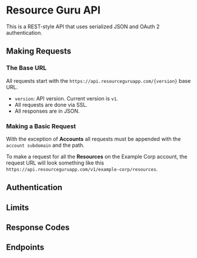 # Resource Guru API

This is a REST-style API that uses serialized JSON and OAuth 2 authentication.

## Making Requests

### The Base URL

All requests start with the `https://api.resourceguruapp.com/{version}` base URL.

* `version`: API version. Current version is `v1`.
* All requests are done via SSL.
* All responses are in JSON.

### Making a Basic Request

With the exception of **Accounts** all requests must be appended with the `account subdomain`
and the path.

To make a request for all the **Resources** on the Example Corp account, the request URL will look
something like this `https://api.resourceguruapp.com/v1/example-corp/resources`.

## Authentication

## Limits

## Response Codes

## Endpoints
